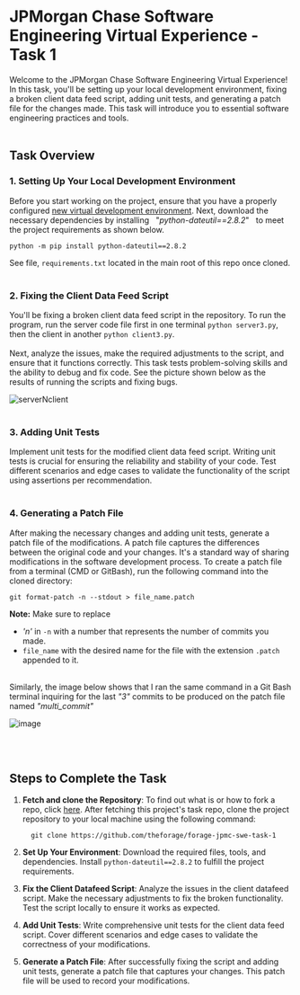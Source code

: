# JPMorgan Chase Software Engineering Virtual Experience - Task 1
Welcome to the JPMorgan Chase Software Engineering Virtual Experience! In this task, you'll be setting up your local development environment, fixing a broken client data feed script, adding unit tests, and generating a patch file for the changes made. This task will introduce you to essential software engineering practices and tools.
<br><br>
## Task Overview
### 1. Setting Up Your Local Development Environment
Before you start working on the project, ensure that you have a properly configured [new virtual development environment](https://www.youtube.com/watch?v=GZbeL5AcTgw). Next, download the necessary dependencies by installing &nbsp; "*python-dateutil==2.8.2*" &nbsp; to meet the project requirements as shown below.
```
python -m pip install python-dateutil==2.8.2
```
See file, `requirements.txt` located in the main root of this repo once cloned.
<br><br>

### 2. Fixing the Client Data Feed Script
You'll be fixing a broken client data feed script in the repository. To run the program, run the server code file first in one terminal `python server3.py`, then the client in another `python client3.py`. <br><br>
Next, analyze the issues, make the required adjustments to the script, and ensure that it functions correctly. This task tests problem-solving skills and the ability to debug and fix code. See the picture shown below as the results of running the scripts and fixing bugs.

![serverNclient](https://github.com/DJRoche509/forage-jpmc-swe-task-1/assets/100164051/8895aa8d-9595-4d2b-af92-f7e54a807699)
<br><br>

### 3. Adding Unit Tests
Implement unit tests for the modified client data feed script. Writing unit tests is crucial for ensuring the reliability and stability of your code. Test different scenarios and edge cases to validate the functionality of the script using assertions per recommendation.
<br><br>

### 4. Generating a Patch File
After making the necessary changes and adding unit tests, generate a patch file of the modifications. A patch file captures the differences between the original code and your changes. It's a standard way of sharing modifications in the software development process. To create a patch file from a terminal (CMD or GitBash), run the following command into the cloned directory:

```
git format-patch -n --stdout > file_name.patch
``` 
**Note:** Make sure to replace
   - *'n'* in `-n` with a number that represents the number of commits you made. 
   - `file_name` with the desired name for the file with the extension `.patch` appended to it. <br/><br/>

Similarly, the image below shows that I ran the same command in a Git Bash terminal inquiring for the last *"3"* commits to be produced on the patch file named *"multi_commit"*

   ![image](https://github.com/DJRoche509/forage-jpmc-swe-task-1/assets/100164051/7a38a015-177c-4479-8d72-4ae3e40e68b7)


<br><br>
## Steps to Complete the Task
1. **Fetch and clone the Repository**: To find out what is or how to fork a repo, click [here](https://docs.github.com/en/get-started/quickstart/fork-a-repo). After fetching this project's task repo, clone the project repository to your local machine using the following command:
   ```
     git clone https://github.com/theforage/forage-jpmc-swe-task-1
   ```

2. **Set Up Your Environment**: Download the required files, tools, and dependencies. Install `python-dateutil==2.8.2` to fulfill the project requirements.

3. **Fix the Client Datafeed Script**: Analyze the issues in the client datafeed script. Make the necessary adjustments to fix the broken functionality. Test the script locally to ensure it works as expected.

4. **Add Unit Tests**: Write comprehensive unit tests for the client data feed script. Cover different scenarios and edge cases to validate the correctness of your modifications.

5. **Generate a Patch File**: After successfully fixing the script and adding unit tests, generate a patch file that captures your changes. This patch file will be used to record your modifications.
